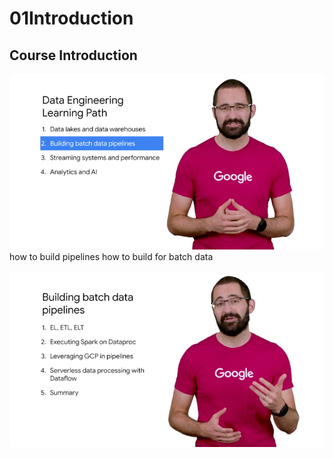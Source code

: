 # 01Introduction

## Course Introduction

![](2020-11-05-15-37-37.png)
how to build pipelines
how to build for batch data

![](2020-11-05-15-38-07.png)
